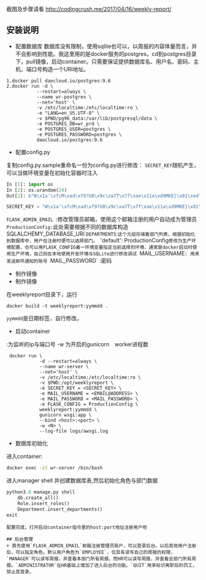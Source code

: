 截图及步骤请看
http://codingcrush.me/2017/04/16/weekly-report/

## 安装说明
+ 配置数据库
数据库没有限制，使用sqlite也可以，以周报的内容体量而言，并不会影响到性能。我这里用的是docker服务的postgres，cd到postgres目录下，pull镜像，启动container。只需要保证提供数据库名、用户名、密码、主机、端口号构造一个URI地址。
```docker
1.docker pull daocloud.io/postgres:9.6
2.docker run -d \
           --restart=always \
           --name wr-postgres \
           --net='host' \
           -v /etc/localtime:/etc/localtime:ro \
           -e "LANG=en_US.UTF-8" \
           -v $PWD/pg96_data:/var/lib/postgresql/data \
           -e POSTGRES_DB=wr_prd \
           -e POSTGRES_USER=postgres \
           -e POSTGRES_PASSWORD=postgres \
           daocloud.io/postgres:9.6
```

+  配置config.py

复制config.py.sample重命名一份为config.py进行修改：
`SECRET_KEY`随机产生，可以当做环境变量在初始化容器时注入
```python
In [1]: import os
In [2]: os.urandom(24)
Out[2]: b"W\x1a'\xfcM\xad\xf9?U8\x9c\xa7T\x7f\xae\x11a\xd9MKE}\x81\xed"

SECRET_KEY = "W\x1a'\xfcM\xad\xf9?U8\x9c\xa7T\x7f\xae\x11a\xd9MKE}\x81\xed"
```
`FLASK_ADMIN_EMAIL `:修改管理员邮箱，使用这个邮箱注册的用户自动成为管理员
`ProductionConfig:`此处需要根据不同的数据库构造SQLALCHEMY_DATABASE_URI
`DEPARTMENTS`:`这个元组存储着部门列表，根据初始化到数据库中，用户在注册时便可以选择部门。
`'default': ProductionConfig`修改为生产环境配置，也可以用FLASK_CONFIG着一环境变量指定当前选择的环境，通常是docker启动时使用生产环境，自己则在本地使用开发环境与SQLite进行修改调试
`MAIL_USERNAME`: 用来发送邮件通知的账号
`MAIL_PASSWORD` :密码
+ 制作镜像
+ 制作镜像

在weeklyreport目录下，运行
```docker
docker build -t weeklyreport:yymmdd .
```
`yymmdd`是日期标签，自行修改。

+ 启动container

 <host>:<port>为监听的ip与端口号
 -w <N>为开启的gunicorn　worker进程数
```docker
 docker run \
            -d --restart=always \
            --name wr-server \
            --net='host' \
            -v /etc/localtime:/etc/localtime:ro \
            -v $PWD:/opt/weeklyreport \
            -e SECRET_KEY = <SECRET_KEY> \
            -e MAIL_USERNAME = <EMAIL@ADDRESS> \
            -e MAIL_PASSWORD = <MAIL_PASSWORD> \
            -e FLASK_CONFIG = ProductionConfig \
            weeklyreport:yymmdd \
            gunicorn wsgi:app \
            --bind <host>:<port> \
            -w <N> \
            --log-file logs/awsgi.log

```

+ 数据库初始化

进入container:
```bash
docker exec -it wr-server /bin/bash
```
进入manager shell 并创建数据库表,然后初始化角色与部门数据
```python
python3.6 manage.py shell
    db.create_all()
    Role.insert_roles()
    Department.insert_departments()
exit
```

```
配置完成，打开启动container指令里的host:port地址注册用户吧

## 后台管理
+ 首先使用`FLASK_ADMIN_EMAIL`邮箱注册管理员账户，可以登录后台。以后其他用户注册后，可以指定角色。默认用户角色为`EMPLOYEE`，仅具有读写自己的周报的权限，`MANAGER`可以读写周报，并查看本部门所有周报。而HR可以读写周报，并查看全部门所有周报。`ADMINISTRATOR`在HR基础上增加了进入后台的功能。`QUIT`用来标识离职后的员工，禁止其登录。

